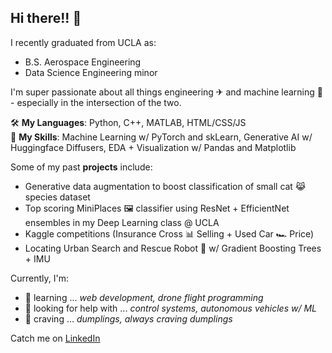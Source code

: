 ## Hi there!! 👋

I recently graduated from UCLA as:
- B.S. Aerospace Engineering
- Data Science Engineering minor

I'm super passionate about all things engineering ✈ and machine learning 🧠 - especially in the intersection of the two.  

🛠 **My Languages**: Python, C++, MATLAB, HTML/CSS/JS  
🧰 **My Skills**: Machine Learning w/ PyTorch and skLearn, Generative AI w/ Huggingface Diffusers, EDA + Visualization w/ Pandas and Matplotlib  

Some of my past **projects** include:
- Generative data augmentation to boost classification of small cat 😹 species dataset
- Top scoring MiniPlaces 🖼 classifier using ResNet + EfficientNet ensembles in my Deep Learning class @ UCLA
- Kaggle competitions (Insurance Cross 📊 Selling + Used Car 🏎 Price)
- Locating Urban Search and Rescue Robot 🤖 w/ Gradient Boosting Trees + IMU

Currently, I'm:
- 🌱 learning ... *web development, drone flight programming*
- 🤔 looking for help with ... *control systems, autonomous vehicles w/ ML*
- 🍙 craving ... *dumplings, always craving dumplings*

Catch me on [LinkedIn](https://www.linkedin.com/in/rogerwang00/)

<!--
**rogerwng/rogerwng** is a ✨ _special_ ✨ repository because its `README.md` (this file) appears on your GitHub profile.

Here are some ideas to get you started:

- 🔭 I’m currently working on ...
- 🌱 I’m currently learning ...
- 👯 I’m looking to collaborate on ...
- 🤔 I’m looking for help with ...
- 💬 Ask me about ...
- 📫 How to reach me: ...
- 😄 Pronouns: ...
- ⚡ Fun fact: ...
-->
